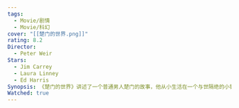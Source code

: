 ```yaml
---
tags:
  - Movie/剧情
  - Movie/科幻
cover: "[[楚门的世界.png]]"
rating: 8.2
Director:
  - Peter Weir
Stars:
  - Jim Carrey
  - Laura Linney
  - Ed Harris
Synopsis: 《楚门的世界》讲述了一个普通男人楚门的故事，他从小生活在一个与世隔绝的小镇，却不知道自己的一切都是一场精心设计的真人秀节目。他的家人、朋友、邻居，甚至环境，都是演员或布景，他的生活24小时被直播给全世界观看。楚门渐渐开始察觉生活中的异常，比如每天重复的场景、奇怪的路人行为，以及自己无法离开小镇的种种阻碍。他不断探索真相，试图逃离被操控的人生。尽管节目制作人基督弗不断试图阻止楚门，但他凭借坚定的意志突破层层阻碍，最终走到世界的边缘，打开通往真实世界的大门。对楚门来说，真正重要的不是节目里的“完美生活”，而是追寻自由和真相的勇气。他用行动证明，即使生活充满谎言，人类的本能依然是寻找真相与真实的存在。
Watched: true
---
```

